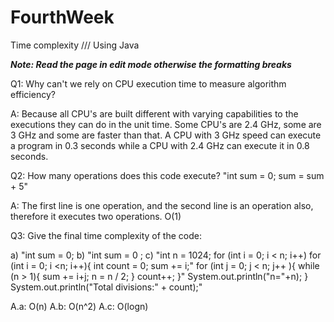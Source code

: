 # FourthWeek
Time complexity /// Using Java 

***Note: Read the page in edit mode otherwise the formatting breaks***

Q1: Why can't we rely on CPU execution time to measure algorithm efficiency?

A: Because all CPU's are built different with varying capabilities to the executions they can do in the unit time. Some CPU's are 2.4 GHz, some are 3 GHz and some are faster than that. A CPU with 3 GHz speed can execute a program in 0.3 seconds while a CPU with 2.4 GHz can execute it in 0.8 seconds.

Q2: How many operations does this code execute?
"int sum = 0;
 sum = sum + 5"

 A: The first line is one operation, and the second line is an operation also, therefore it executes two operations.
 O(1)

 Q3: Give the final time complexity of the code:

 a) "int sum = 0;                   b) "int sum = 0 ;                           c) "int n = 1024;
     for (int i = 0; i < n; i++)        for (int i = 0; i <n; i++){                 int count = 0;
        sum += i;"                          for (int j = 0; j < n; j++ ){           while (n > 1){
                                                sum += i+j;                             n = n / 2;
                                            }                                           count++;
                                        }"                                              System.out.println("n="+n);
                                                                                    }
                                                                                    System.out.println("Total divisions:" + count);"
 

A.a: O(n)
A.b: O(n^2)
A.c: O(logn)
